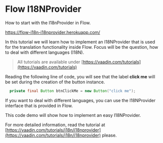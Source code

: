# Flow I18NProvider
How to start with the I18nProvider in Flow.

https://flow-i18n-i18nprovider.herokuapp.com/


In this tutorial we will learn how to implement an I18NProvider
that is used for the translation functionality inside Flow.
Focus will be the question, how to deal with different languages (I18N).

> All tutorials are available under [https://vaadin.com/tutorials](https://vaadin.com/tutorials)

Reading the following line of code, you will see that the label **click me** will be set
during the creation of the button instance.

```java
  private final Button btnClickMe = new Button("click me");
```

If you want to deal with different languages, you can use the 
I18NProvider interface that is provided in Flow.

This code demo will show how to implement an easy I18NProvider.

For more detailed information, read the tutorial at 
[https://vaadin.com/tutorials/i18n/i18nprovider](https://vaadin.com/tutorials/i18n/i18nprovider) please.





